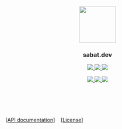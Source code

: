 <h3 align="center"><img src="https://raw.githubusercontent.com/Cloud11665/sabat.dev/master/static/icon/logo.ico" width="100px"></h3>
<h3 align="center">sabat.dev</h3>

<p align="center">
  <a href="https://sabat.dev">
    <img src="https://img.shields.io/website?url=https%3A%2F%2Fsabat.dev">
  </a>
  <a href="https://github.com/Cloud11665/sabat.dev/actions">
    <img src="https://img.shields.io/github/workflow/status/Cloud11665/sabat.dev/build?label=Build">
  </a>
  <a href="https://github.com/Cloud11665/sabat.dev/actions">
    <img src="https://img.shields.io/github/workflow/status/Cloud11665/sabat.dev/test?label=API%20tests">
  </a>
</p>

<p align="center">
  <a href="https://github.com/Cloud11665/sabat.dev/tree/master/api">
    <img src="https://img.shields.io/badge/API%20version-1.1-informational">
  </a>
  <a href="https://github.com/Cloud11665/sabat.dev/blob/master/LICENSE">
    <img src="https://img.shields.io/github/license/Cloud11665/sabat.dev">
  </a>
  <a href="https://www.codefactor.io/repository/github/cloud11665/sabat.dev">
    <img src="https://img.shields.io/codefactor/grade/github/Cloud11665/sabat.dev">
  </a>
</p>

<h1>&nbsp;</h1>

\[[API documentation](https://github.com/Cloud11665/sabat.dev/tree/master/api)]
&nbsp;&nbsp;
\[[License](https://github.com/Cloud11665/sabat.dev/blob/master/LICENSE)]
&nbsp;&nbsp;
